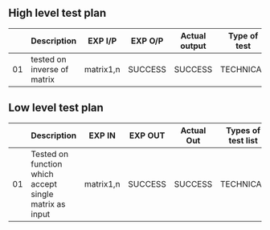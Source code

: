 ## High level test plan

|  |Description|EXP I/P|EXP O/P|Actual output|Type of test|
|--|--|--|--|--|--|
|01|tested on inverse of matrix|matrix1,n|SUCCESS|SUCCESS|TECHNICAL|


## Low level test plan

|  |Description|EXP IN|EXP OUT|Actual Out|Types of test list|
|--|--|--|--|--|--|
|01|Tested on function which accept single matrix as input|matrix1,n|SUCCESS|SUCCESS|TECHNICAL|


